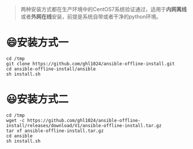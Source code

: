 > 两种安装方式都在生产环境中的CentOS7系统验证通过，适用于**内网离线**或者**外网在线**安装，前提是系统自带或者干净的python环境。

# :smile:安装方式一

```
cd /tmp
git clone https://github.com/ghl1024/ansible-offline-install.git
cd ansible-offline-install/ansible
sh install.sh
```

# :smiley:安装方式二

```
cd /tmp
wget -c https://github.com/ghl1024/ansible-offline-install/releases/download/V1/ansible-offline-install.tar.gz
tar xf ansible-offline-install.tar.gz
cd ansible
sh install.sh
```
